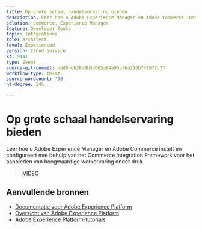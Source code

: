 ```yaml
---
title: Op grote schaal handelservaring bieden
description: Leer hoe u Adobe Experience Manager en Adobe Commerce instelt en configureert met behulp van het Commerce Integration Framework voor het aanbieden van hoogwaardige werkervaring onder druk.
solution: Commerce, Experience Manager
feature: Developer Tools
topic: Integrations
role: Architect
level: Experienced
version: Cloud Service
kt: 9141
type: Event
source-git-commit: edd0bdb28a9b3d065a64a95af6a216b747577c77
workflow-type: tm+mt
source-wordcount: '90'
ht-degree: 24%

---
```


# Op grote schaal handelservaring bieden

Leer hoe u Adobe Experience Manager en Adobe Commerce instelt en configureert met behulp van het Commerce Integration Framework voor het aanbieden van hoogwaardige werkervaring onder druk.

>[!VIDEO](https://video.tv.adobe.com/v/337582/?quality=12&learn=on&hidetitle=true)

## Aanvullende bronnen

- [Documentatie voor Adobe Experience Platform](https://experienceleague.adobe.com/docs/experience-platform.html)
- [Overzicht van Adobe Experience Platform](https://experienceleague.adobe.com/docs/experience-platform/landing/home.html)
- [Adobe Experience Platform-tutorials](https://experienceleague.adobe.com/docs/platform-learn/tutorials/overview.html?lang=nl)
